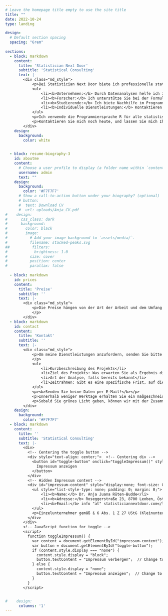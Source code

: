 ```yaml
---
# Leave the homepage title empty to use the site title
title: ""
date: 2022-10-24
type: landing

design:
  # Default section spacing
  spacing: "6rem"
    
sections:
  - block: markdown
    content:
      title: 'Statistician Next Door' 
      subtitle: 'Statistical Consulting'
      text: |-
        <div class="md_style">
            <p>Bei Statistician Next Door biete ich professionelle statistische Beratungsdienste für eine Vielzahl von Kunden an. Mein Ziel ist es, gemeinsam mit jedem Kunden seine spezifischen Bedürfnisse zu identifizieren und maßgeschneiderte Dienstleistungen anzubieten. Ob Sie ein Unternehmen, Forscher, oder Student sind, ich kann Ihnen helfen, indem ich Sie zu Ihren statistischen Anforderungen berate und/oder die Datenanalyse für Sie durchführe. Meine Dienstleistungen umfassen:</p>
            <ul>
                <li><b>Unternehmen:</b> Durch Datenanalysen helfe ich Ihnen, Ihre aktuelle Leistung zu verstehen, zukünftige Ergebnisse vorherzusagen und fundierte Entscheidungen mit fortschrittlichen statistischen Techniken und Datenvisualisierungs-Tools zu unterstützen.</li> 
                <li><b>Forscher:</b> Ich unterstütze Sie bei der Formulierung einer klaren und umsetzbaren Forschungsfrage, der Auswahl geeigneter statistischer Methoden und der Durchführung der Datenanalyse. Zusätzlich helfe ich Ihnen, die Ergebnisse zu interpretieren, die Befunde zu berichten und die Implikationen Ihrer Forschung zu kommunizieren.</li> 
                <li><b>Studierende:</b> Ich biete Nachhilfe im Programmieren mit der Programmiersprache R sowie Erklärungen zu Konzepten und Anwendungen der Statistik im Rahmen von Online-Tutoring an. Ich erstelle keine Lösungen für benotete Aufgaben.</li> 
                <li><b>Individuelle Dienstleistungen:</b> Kontaktieren Sie mich mit Ihrem statistischen Problem, und möglicherweise kann ich Ihnen helfen.</li>
            </ul>
            <p>Ich verwende die Programmiersprache R für alle statistischen Analysen und kann Sie auch bei Ihrer eigenen Analyse in R beraten.</p> 
            <p>Kontaktieren Sie mich noch heute, und lassen Sie mich Ihnen bei Ihren Datenanalyse-Anforderungen helfen.</p>
        </div>
    design:
      background:
        color: white
        

  - block: resume-biography-3 
    id: aboutme
    content:
      # Choose a user profile to display (a folder name within `content/authors/`)
      username: admin
      text: ""
    design:
      background:
        color: '#F7F7F7'
      # Show a call-to-action button under your biography? (optional)
      # button:
      #  text: Download CV
      #  url: uploads/Anja_CV.pdf
#    design:
#      css_class: dark
#      background:
#        color: black
#        image:
#          # Add your image background to `assets/media/`.
#          filename: stacked-peaks.svg
##          filters:
#            brightness: 1.0
#          size: cover
#          position: center
#          parallax: false
          
  - block: markdown
    id: prices
    content:
      title: 'Preise'
      subtitle: ''
      text: |-
        <div class="md_style">
            <p>Die Preise hängen von der Art der Arbeit und dem Umfang des Projekts ab. Nachdem ich die Details Ihres Projekts erhalten habe, werde ich Ihnen innerhalb weniger Werktage ein Angebot und einen Zeitplan zusenden. 
            </p>
        </div>
  - block: markdown
    id: contact
    content:
      title: 'Kontakt'
      subtitle: ''
      text: |-
        <div class="md_style">
            <p>Um meine Dienstleistungen anzufordern, senden Sie bitte eine E-Mail mit einer Zusammenfassung Ihres Projekts oder Problems an info "at" statisticiannextdoor.com. Bitte fügen Sie insbesondere die folgenden Informationen bei: 
            </p>
            <ul>
                <li>Kurzbeschreibung des Projekts</li> 
                <li>Ziel des Projekts: Was erwarten Sie als Ergebnis dieses Projekts?</li> 
                <li>Art der Analyse, falls bereits bekannt</li> 
                <li>Zeitrahmen: Gibt es eine spezifische Frist, auf die Sie hinarbeiten?</li> 
            </ul>
            <p><b>Senden Sie keine Daten per E-Mail!</b></p> 
            <p>Innerhalb weniger Werktage erhalten Sie ein maßgeschneidertes Angebot mit einer Preis- und Zeitangabe.</p> 
            <p>Sobald Sie grünes Licht geben, können wir mit der Zusammenarbeit beginnen.</p>
        </div>
    design:
      background:
        color: '#F7F7F7'
  - block: markdown
    content:
      title: ''
      subtitle: 'Statistical Consulting'
      text: |-
        <div>
          <!-- Centering the toggle button -->
          <div style="text-align: center;">  <!-- Centering div -->
            <button id="toggle-button" onclick="toggleImpressum()" style="background:none;border:none;color:black;text-decoration:none;cursor:pointer;">
              Impressum anzeigen
            </button>
          </div>         
          <!-- Hidden Impressum content -->
          <div id="impressum-content" style="display:none; font-size: 0.8em;">
            <ul style="list-style-type: none; padding: 0; margin: 0;">
                <li><b>Name:</b> Dr. Anja Juana Rüten-Budde</li>
                <li><b>Adresse:</b> Roseggerstraße 23, 8700 Leoben, Österreich</li>
                <li><b>Email:</b> info "at" statisticiannextdoor.com</li>
            </ul>
            <p>Einzelunternehmer gemäß § 6 Abs. 1 Z 27 UStG (Kleinunternehmerregelung)</p>
          </div>
        </div>
        <!-- JavaScript function for toggle -->
        <script>
          function toggleImpressum() {
            var content = document.getElementById("impressum-content");
            var button = document.getElementById("toggle-button");
            if (content.style.display === "none") {
              content.style.display = "block";
              button.textContent = "Impressum verbergen";  // Change to "Hide"
            } else {
              content.style.display = "none";
              button.textContent = "Impressum anzeigen";  // Change to "Show"
            }
          }
        </script>
        

#    design:
      columns: '1'
---
```


<!-- email as picture:  <img src="/images/email_white.png" class="inline-image" style="width: 38%; height: auto; display: inline-block; vertical-align: middle; margin: 0; padding: 0;"> -->


